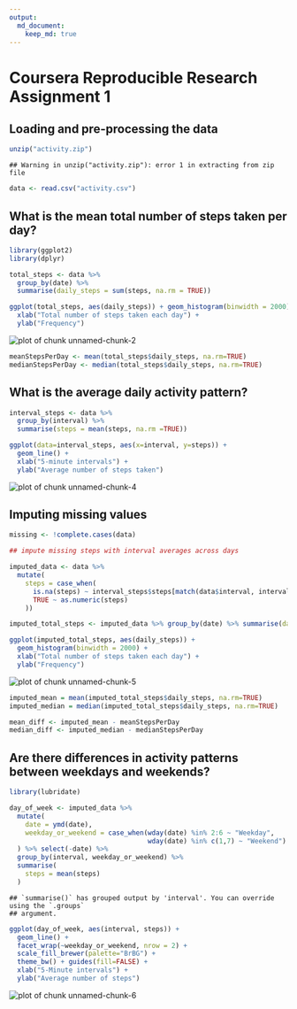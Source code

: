 ```yaml
---
output: 
  md_document: 
    keep_md: true
---
```






# Coursera Reproducible Research Assignment 1

## Loading and pre-processing the data


``` r
unzip("activity.zip")
```

```
## Warning in unzip("activity.zip"): error 1 in extracting from zip file
```

``` r
data <- read.csv("activity.csv")
```

## What is the mean total number of steps taken per day?


``` r
library(ggplot2)
library(dplyr)

total_steps <- data %>%
  group_by(date) %>%
  summarise(daily_steps = sum(steps, na.rm = TRUE))

ggplot(total_steps, aes(daily_steps)) + geom_histogram(binwidth = 2000) +
  xlab("Total number of steps taken each day") + 
  ylab("Frequency")
```

![plot of chunk unnamed-chunk-2](./figure/unnamed-chunk-2-1.png)

``` r
meanStepsPerDay <- mean(total_steps$daily_steps, na.rm=TRUE)
medianStepsPerDay <- median(total_steps$daily_steps, na.rm=TRUE)
```

## What is the average daily activity pattern?


``` r
interval_steps <- data %>% 
  group_by(interval) %>%
  summarise(steps = mean(steps, na.rm =TRUE))
```


``` r
ggplot(data=interval_steps, aes(x=interval, y=steps)) +
  geom_line() +
  xlab("5-minute intervals") +
  ylab("Average number of steps taken")
```

![plot of chunk unnamed-chunk-4](./figure/unnamed-chunk-4-1.png)

## Imputing missing values


``` r
missing <- !complete.cases(data)

## impute missing steps with interval averages across days

imputed_data <- data %>%
  mutate(
    steps = case_when(
      is.na(steps) ~ interval_steps$steps[match(data$interval, interval_steps$interval)],      
      TRUE ~ as.numeric(steps)
    ))

imputed_total_steps <- imputed_data %>% group_by(date) %>% summarise(daily_steps = sum(steps))

ggplot(imputed_total_steps, aes(daily_steps)) + 
  geom_histogram(binwidth = 2000) + 
  xlab("Total number of steps taken each day") + 
  ylab("Frequency")
```

![plot of chunk unnamed-chunk-5](./figure/unnamed-chunk-5-1.png)

``` r
imputed_mean = mean(imputed_total_steps$daily_steps, na.rm=TRUE)
imputed_median = median(imputed_total_steps$daily_steps, na.rm=TRUE)

mean_diff <- imputed_mean - meanStepsPerDay 
median_diff <- imputed_median - medianStepsPerDay
```

## Are there differences in activity patterns between weekdays and weekends?


``` r
library(lubridate)

day_of_week <- imputed_data %>%
  mutate(
    date = ymd(date),
    weekday_or_weekend = case_when(wday(date) %in% 2:6 ~ "Weekday",
                                   wday(date) %in% c(1,7) ~ "Weekend")
  ) %>% select(-date) %>%
  group_by(interval, weekday_or_weekend) %>%
  summarise(
    steps = mean(steps)
  )
```

```
## `summarise()` has grouped output by 'interval'. You can override using the `.groups`
## argument.
```

``` r
ggplot(day_of_week, aes(interval, steps)) + 
  geom_line() + 
  facet_wrap(~weekday_or_weekend, nrow = 2) +
  scale_fill_brewer(palette="BrBG") +
  theme_bw() + guides(fill=FALSE) +
  xlab("5-Minute intervals") + 
  ylab("Average number of steps")
```

![plot of chunk unnamed-chunk-6](./figure/unnamed-chunk-6-1.png)


